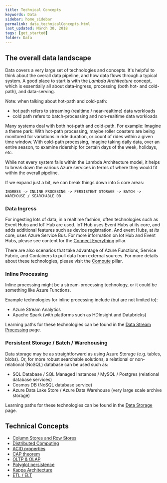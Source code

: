 ```yaml
---
title: Technical Concepts
keywords: Data
sidebar: home_sidebar
permalink: data_technicalConcepts.html
last_updated: March 30, 2018
tags: [get_started]
folder: Data
---
```


## The overall data landscape

Data covers a very large set of technologies and concepts. It's helpful to think about the overall data pipeline, and how data flows through a typical system. A good place to start is with the *Lambda Architecture* concept, which is essentially all about data-ingress, processing (both hot- and cold-path), and data-serving.

Note: when talking about hot-path and cold-path:
 - hot path refers to streaming (realtime / near-realtime) data workloads
 - cold path refers to batch-processing and non-realtime data workloads

Many systems deal with both hot-path and cold-path. For example: Imagine a theme park: With hot-path processing, maybe roller coasters are being monitored for variations in ride duration, or count of rides within a given time window. With cold-path processing, imagine taking daily data, over an entire season, to examine ridership for certain days of the week, holidays, etc.

While not every system falls within the Lambda Architecture model, it helps to break down the various Azure services in terms of where they would fit within the overall pipeline.

If we expand just a bit, we can break things down into 5 core areas:

 `INGRESS -> INLINE PROCESING -> PERSISTENT STORAGE -> BATCH -> WAREHOUSE / SEARCHABLE DB`

### Data Ingress

For ingesting lots of data, in a realtime fashion, often technologies such as Event Hubs and IoT Hub are used. IoT Hub uses Event Hubs at its core, and adds additional features such as device registration. And event Hubs, at *its* core, uses Azure Service Bus. For more information on Iot Hub and Event Hubs, please see content for the [Connect Everything](connecteverything.html) pillar.

There are also scenarios that take advantage of Azure Functions, Service Fabric, and Containers to pull data from external sources. For more details about these technologies, please visit the [Compute](compute.html) pillar.

### Inline Processing

Inline processing might be a stream-processing technology, or it could be something like Azure Functions.

Example technologies for inline processing include (but are not limited to):

 - Azure Stream Analytics
 - Apache Spark (with platforms such as HDInsight and Databricks)

 Learning paths for these technologies can be found in the [Data Stream Processing](data-stream-processing.html) page.

### Persistent Storage / Batch / Warehousing

Data storage may be as straightforward as using Azure Storage (e.g. tables, blobs). Or, for more robust searchable solutions, a relational or non-relational (NoSQL) database can be used such as:

 - SQL Database / SQL Managed Instances / MySQL / Postgres (relational database services)
 - Cosmos DB (NoSQL database service)
 - Azure Data Lake Store / Azure Data Warehouse (very large scale archive storage)

 Learning paths for these technologies can be found in the [Data Storage](data_Storage.html) page.


## Technical Concepts

- [Column Stores and Row Stores]()
- [Distributed Computing]()
- [ACID properties]()
- [CAP theorem]()
- [OLTP & OLAP]()
- [Polyglot persistence]()
- [Kappa Architecture]()
- [ETL / ELT]()
